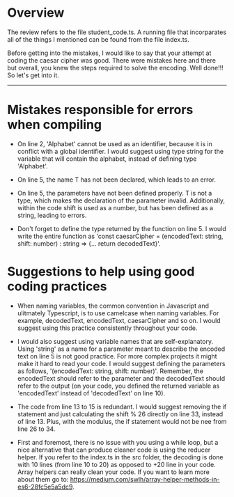 # Overview

The review refers to the file student_code.ts. A running file that incorparates all of the things I mentioned can be found from the file index.ts.

Before getting into the mistakes, I would like to say that your attempt at coding the caesar cipher was good. There were mistakes here and there but overall, you knew the steps required to solve the encoding. Well done!!! So let's get into it.
 
********************************************

# Mistakes responsible for errors when compiling

- On line 2, 'Alphabet' cannot be used as an identifier, because it is in conflict with a global identifier. I would suggest using type string for the variable that will contain the alphabet, instead of defining type 'Alphabet'.

- On line 5, the name T has not been declared, which leads to an error.

- On line 5, the parameters have not been defined properly. T is not a type, which makes the declaration of the parameter invalid. Additionally, within the code shift is used as a number, but has been defined as a string, leading to errors.

- Don't forget to define the type returned by the function on line 5. I would write the entire function as 'const caesarCipher = (encodedText: string, shift: number) : string => {... return decodedText}'.

# Suggestions to help using good coding practices
- When naming variables, the common convention in Javascript and ulitmately Typescript, is to use camelcase when naming variables. For example, decodedText, encodedText, caesarCipher and so on. I would suggest using this practice consistently throughout your code.

- I would also suggest using variable names that are self-explanatory. Using 'string' as a name for a parameter meant to describe the encoded text on line 5 is not good practice. For more complex projects it might make it hard to read your code. I would suggest defining the parameters as follows, '(encodedText: string, shift: number)'. Remember, the encodedText should refer to the parameter and the decodedText should refer to the output (on your code, you defined the returned variable as 'encodedText' instead of 'decodedText' on line 10). 
  
- The code from line 13 to 15 is redundant. I would suggest removing the if statement and just calculating the shift % 26 directly on line 33, instead of line 13. Plus, with the modulus, the if statement would not be nee from line 26 to 34.

- First and foremost, there is no issue with you using a while loop, but a nice alternative that can produce cleaner code is using the reducer helper. If you refer to the index.ts in the src folder, the decoding is done with 10 lines (from line 10 to 20) as opposed to +20 line in your code. Array helpers can really clean your code. If you want to learn more about them go to: https://medium.com/swlh/array-helper-methods-in-es6-28fc5e5a5dc9.


